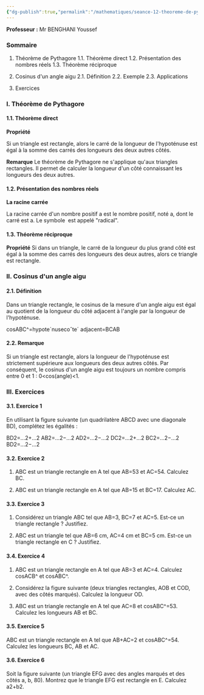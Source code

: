 ```yaml
---
{"dg-publish":true,"permalink":"/mathematiques/seance-12-theoreme-de-pythagore-et-cosinus-d-un-angle-aigu/"}
---
```



**Professeur :** Mr BENGHANI Youssef

### Sommaire

1. Théorème de Pythagore 1.1. Théorème direct 1.2. Présentation des nombres réels 1.3. Théorème réciproque
    
2. Cosinus d'un angle aigu 2.1. Définition 2.2. Exemple 2.3. Applications
    
3. Exercices
    

### I. Théorème de Pythagore

#### 1.1. Théorème direct

**Propriété**

Si un triangle est rectangle, alors le carré de la longueur de l'hypoténuse est égal à la somme des carrés des longueurs des deux autres côtés.

**Remarque** Le théorème de Pythagore ne s'applique qu'aux triangles rectangles. Il permet de calculer la longueur d'un côté connaissant les longueurs des deux autres.

#### 1.2. Présentation des nombres réels

**La racine carrée**

La racine carrée d'un nombre positif a est le nombre positif, noté a​, dont le carré est a. Le symbole ​ est appelé "radical".

#### 1.3. Théorème réciproque

**Propriété** Si dans un triangle, le carré de la longueur du plus grand côté est égal à la somme des carrés des longueurs des deux autres, alors ce triangle est rectangle.

### II. Cosinus d'un angle aigu

#### 2.1. Définition

Dans un triangle rectangle, le cosinus de la mesure d'un angle aigu est égal au quotient de la longueur du côté adjacent à l'angle par la longueur de l'hypoténuse.

cosABC^=hypoteˊnusecoˆteˊ adjacent​=BCAB​  

#### 2.2. Remarque

Si un triangle est rectangle, alors la longueur de l'hypoténuse est strictement supérieure aux longueurs des deux autres côtés. Par conséquent, le cosinus d'un angle aigu est toujours un nombre compris entre 0 et 1 : 0<cos(angle)<1.

### III. Exercices

#### 3.1. Exercice 1

En utilisant la figure suivante (un quadrilatère ABCD avec une diagonale BD), complétez les égalités :

BD2=...2​+...2​ AB2=...2​−...2​ AD2=...2​−...2​ DC2=...2​+...2​ BC2=...2​−...2​ BD2=...2​−...2​  

#### 3.2. Exercice 2

1. ABC est un triangle rectangle en A tel que AB=53​ et AC=54​. Calculez BC.
    
2. ABC est un triangle rectangle en A tel que AB=15 et BC=17. Calculez AC.
    

#### 3.3. Exercice 3

1. Considérez un triangle ABC tel que AB=3, BC=7 et AC=5. Est-ce un triangle rectangle ? Justifiez.
    
2. ABC est un triangle tel que AB=6 cm, AC=4 cm et BC=5 cm. Est-ce un triangle rectangle en C ? Justifiez.
    

#### 3.4. Exercice 4

1. ABC est un triangle rectangle en A tel que AB=3 et AC=4. Calculez cosACB^ et cosABC^.
    
2. Considérez la figure suivante (deux triangles rectangles, AOB et COD, avec des côtés marqués). Calculez la longueur OD.
    
3. ABC est un triangle rectangle en A tel que AC=8 et cosABC^=53​. Calculez les longueurs AB et BC.
    

#### 3.5. Exercice 5

ABC est un triangle rectangle en A tel que AB+AC=2 et cosABC^=54​. Calculez les longueurs BC, AB et AC.

#### 3.6. Exercice 6

Soit la figure suivante (un triangle EFG avec des angles marqués et des côtés a, b, 80​). Montrez que le triangle EFG est rectangle en E. Calculez a2+b2.